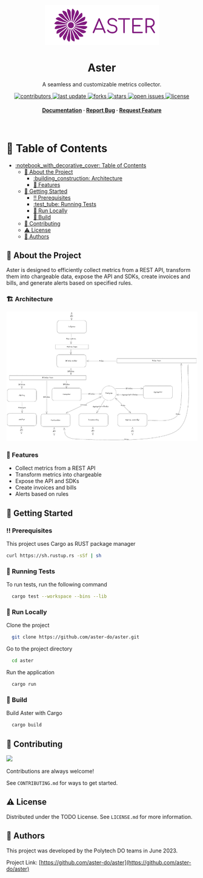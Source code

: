 
<div align="center">

  <img src="assets/aster_logo.png" alt="logo" width="300" height="auto" />
  <h1>Aster</h1>
  
  <p>
    A seamless and customizable metrics collector.
  </p>
  
  
<!-- Badges -->
<p>
  <a href="https://github.com/aster-do/aster/graphs/contributors">
    <img src="https://img.shields.io/github/contributors/aster-do/aster" alt="contributors" />
  </a>
  <a href="https://github.com/aster-do/aster/commits/main">
    <img src="https://img.shields.io/github/last-commit/aster-do/aster" alt="last update" />
  </a>
  <a href="https://github.com/aster-do/aster/network/members">
    <img src="https://img.shields.io/github/forks/aster-do/aster" alt="forks" />
  </a>
  <a href="https://github.com/Louis3797/aster-do/aster">
    <img src="https://img.shields.io/github/stars/aster-do/aster" alt="stars" />
  </a>
  <a href="https://github.com/aster-do/aster/issues/">
    <img src="https://img.shields.io/github/issues/aster-do/aster" alt="open issues" />
  </a>
  <a href="https://github.com/aster-do/aster/blob/master/LICENSE">
    <img src="https://img.shields.io/github/license/aster-do/aster.svg" alt="license" />
  </a>
</p>
   
<h4>
    <a href="https://github.com/aster-do/aster">Documentation</a>
  <span> · </span>
    <a href="https://github.com/aster-do/aster/issues/">Report Bug</a>
  <span> · </span>
    <a href="https://github.com/aster-do/aster/issues/">Request Feature</a>
  </h4>
</div>

<br />

<!-- Table of Contents -->
# :notebook_with_decorative_cover: Table of Contents

- [:notebook\_with\_decorative\_cover: Table of Contents](#notebook_with_decorative_cover-table-of-contents)
  - [:star2: About the Project](#star2-about-the-project)
    - [:building\_construction: Architecture](#building_construction-architecture)
    - [:dart: Features](#dart-features)
  - [:toolbox: Getting Started](#toolbox-getting-started)
    - [:bangbang: Prerequisites](#bangbang-prerequisites)
    - [:test\_tube: Running Tests](#test_tube-running-tests)
    - [:running: Run Locally](#running-run-locally)
    - [:rocket: Build](#rocket-build)
  - [:wave: Contributing](#wave-contributing)
  - [:warning: License](#warning-license)
  - [:handshake: Authors](#handshake-authors)

  

<!-- About the Project -->
## :star2: About the Project

Aster is designed to efficiently collect metrics from a REST API, transform them into chargeable data, expose the API and SDKs, create invoices and bills, and generate alerts based on specified rules.

<!-- Screenshots -->
### :building_construction: Architecture

<div align="center"> 
  <img src="assets/aster-archi.png" alt="Aster architecture" />
</div>



<!-- Features -->
### :dart: Features

- Collect metrics from a REST API
- Transform metrics into chargeable
- Expose the API and SDKs
- Create invoices and bills
- Alerts based on rules


<!-- Getting Started -->
## 	:toolbox: Getting Started

<!-- Prerequisites -->
### :bangbang: Prerequisites

This project uses Cargo as RUST package manager

```bash
curl https://sh.rustup.rs -sSf | sh
```

<!-- Running Tests -->
### :test_tube: Running Tests

To run tests, run the following command

```bash
  cargo test --workspace --bins --lib
```

<!-- Run Locally -->
### :running: Run Locally

Clone the project

```bash
  git clone https://github.com/aster-do/aster.git
```

Go to the project directory

```bash
  cd aster
```

Run the application

```bash
  cargo run
```

<!-- Build -->
### :rocket: Build

Build Aster with Cargo

```bash
  cargo build
```



<!-- Contributing -->
## :wave: Contributing

<a href="https://github.com/aster-do/aster/graphs/contributors">
  <img src="https://contrib.rocks/image?repo=aster-do/aster" />
</a>


Contributions are always welcome!

See `CONTRIBUTING.md` for ways to get started.



<!-- License -->
## :warning: License

Distributed under the TODO License. See `LICENSE.md` for more information.


<!-- Authors -->
## :handshake: Authors

This project was developed by the Polytech DO teams in June 2023. 

Project Link: [https://github.com/aster-do/aster](https://github.com/aster-do/aster)


